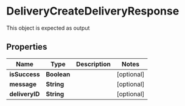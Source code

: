 

# DeliveryCreateDeliveryResponse

This object is expected as output
## Properties

Name | Type | Description | Notes
------------ | ------------- | ------------- | -------------
**isSuccess** | **Boolean** |  |  [optional]
**message** | **String** |  |  [optional]
**deliveryID** | **String** |  |  [optional]



